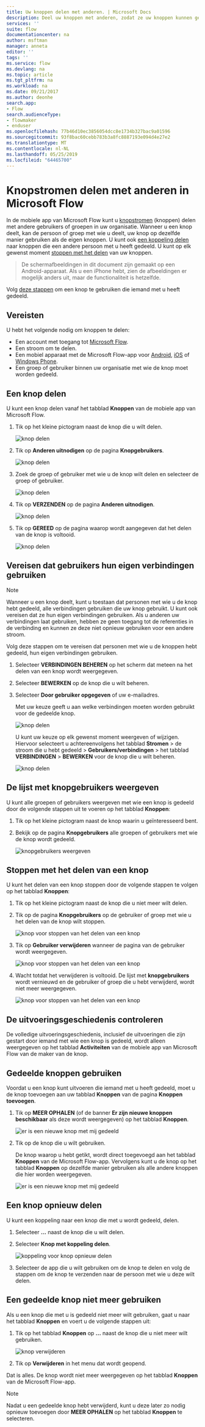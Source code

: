 ```yaml
---
title: Uw knoppen delen met anderen. | Microsoft Docs
description: Deel uw knoppen met anderen, zodat ze uw knoppen kunnen gebruiken en zo tijd kunnen besparen.
services: ''
suite: flow
documentationcenter: na
author: msftman
manager: anneta
editor: ''
tags: ''
ms.service: flow
ms.devlang: na
ms.topic: article
ms.tgt_pltfrm: na
ms.workload: na
ms.date: 09/21/2017
ms.author: deonhe
search.app:
- Flow
search.audienceType:
- flowmaker
- enduser
ms.openlocfilehash: 77b46d10ec3856054dcc8e1734b327bac9a01596
ms.sourcegitcommit: 93f8bac60cebb783b3a8fc8887193e094d4e27e2
ms.translationtype: MT
ms.contentlocale: nl-NL
ms.lasthandoff: 05/25/2019
ms.locfileid: "64465700"
---
```

# <a name="share-button-flows-in-microsoft-flow"></a>Knopstromen delen met anderen in Microsoft Flow
In de mobiele app van Microsoft Flow kunt u [knopstromen](introduction-to-button-flows.md) (knoppen) delen met andere gebruikers of groepen in uw organisatie. Wanneer u een knop deelt, kan de persoon of groep met wie u deelt, uw knop op dezelfde manier gebruiken als de eigen knoppen. U kunt ook [een koppeling delen](share-buttons.md#re-share-a-button) naar knoppen die een andere persoon met u heeft gedeeld. U kunt op elk gewenst moment [stoppen met het delen](share-buttons.md#stop-sharing-a-button) van uw knoppen.

> De schermafbeeldingen in dit document zijn gemaakt op een Android-apparaat. Als u een iPhone hebt, zien de afbeeldingen er mogelijk anders uit, maar de functionaliteit is hetzelfde.
> 
> 

Volg [deze stappen](share-buttons.md#use-shared-buttons) om een knop te gebruiken die iemand met u heeft gedeeld.

## <a name="prerequisites"></a>Vereisten
U hebt het volgende nodig om knoppen te delen:

* Een account met toegang tot [Microsoft Flow](https://flow.microsoft.com).
* Een stroom om te delen.
* Een mobiel apparaat met de Microsoft Flow-app voor [Android](https://aka.ms/flowmobiledocsandroid), [iOS](https://aka.ms/flowmobiledocsios) of [Windows Phone](https://aka.ms/flowmobilewindows).
* Een groep of gebruiker binnen uw organisatie met wie de knop moet worden gedeeld.

## <a name="share-a-button"></a>Een knop delen
U kunt een knop delen vanaf het tabblad **Knoppen** van de mobiele app van Microsoft Flow.

1. Tik op het kleine pictogram naast de knop die u wilt delen.
   
    ![knop delen](./media/share-buttons/share-button-flows-buttons-tab.png)
2. Tik op **Anderen uitnodigen** op de pagina **Knopgebruikers**.
   
    ![knop delen](./media/share-buttons/share-button-flows-button-users.png)
3. Zoek de groep of gebruiker met wie u de knop wilt delen en selecteer de groep of gebruiker.
   
    ![knop delen](./media/share-buttons/share-button-flows-invite-others-select.png)
4. Tik op **VERZENDEN** op de pagina **Anderen uitnodigen**.
   
    ![knop delen](./media/share-buttons/share-button-flows-invite-others-send.png)
5. Tik op **GEREED** op de pagina waarop wordt aangegeven dat het delen van de knop is voltooid.
   
    ![knop delen](./media/share-buttons/share-button-flows-invite-others-done.png)

## <a name="require-users-to-use-their-own-connections"></a>Vereisen dat gebruikers hun eigen verbindingen gebruiken
> [!NOTE]
> Wanneer u een knop deelt, kunt u toestaan dat personen met wie u de knop hebt gedeeld, alle verbindingen gebruiken die uw knop gebruikt. U kunt ook vereisen dat ze hun eigen verbindingen gebruiken. Als u anderen uw verbindingen laat gebruiken, hebben ze geen toegang tot de referenties in de verbinding en kunnen ze deze niet opnieuw gebruiken voor een andere stroom.
> 
> 

Volg deze stappen om te vereisen dat personen met wie u de knoppen hebt gedeeld, hun eigen verbindingen gebruiken.

1. Selecteer **VERBINDINGEN BEHEREN** op het scherm dat meteen na het delen van een knop wordt weergegeven.
2. Selecteer **BEWERKEN** op de knop die u wilt beheren.
3. Selecteer **Door gebruiker opgegeven** of uw e-mailadres.
   
    Met uw keuze geeft u aan welke verbindingen moeten worden gebruikt voor de gedeelde knop.
   
    ![knop delen](./media/share-buttons/share-button-select-connection-provided-by-user.png)
   
    U kunt uw keuze op elk gewenst moment weergeven of wijzigen. Hiervoor selecteert u achtereenvolgens het tabblad **Stromen** > de stroom die u hebt gedeeld > **Gebruikers/verbindingen** > het tabblad **VERBINDINGEN** > **BEWERKEN** voor de knop die u wilt beheren.
   
    ![knop delen](./media/share-buttons/share-button-flows-conn-provided-by-user.png)

## <a name="view-the-list-of-button-users"></a>De lijst met knopgebruikers weergeven
U kunt alle groepen of gebruikers weergeven met wie een knop is gedeeld door de volgende stappen uit te voeren op het tabblad **Knoppen**:

1. Tik op het kleine pictogram naast de knop waarin u geïnteresseerd bent.
2. Bekijk op de pagina **Knopgebruikers** alle groepen of gebruikers met wie de knop wordt gedeeld.
   
    ![knopgebruikers weergeven](./media/share-buttons/share-button-flows-button-users-list.png)

## <a name="stop-sharing-a-button"></a>Stoppen met het delen van een knop
U kunt het delen van een knop stoppen door de volgende stappen te volgen op het tabblad **Knoppen**:

1. Tik op het kleine pictogram naast de knop die u niet meer wilt delen.
2. Tik op de pagina **Knopgebruikers** op de gebruiker of groep met wie u het delen van de knop wilt stoppen.
   
    ![knop voor stoppen van het delen van een knop](./media/share-buttons/share-button-flows-remove-user-list.png)
3. Tik op **Gebruiker verwijderen** wanneer de pagina van de gebruiker wordt weergegeven.
   
    ![knop voor stoppen van het delen van een knop](./media/share-buttons/share-button-flows-remove-user.png)
4. Wacht totdat het verwijderen is voltooid. De lijst met **knopgebruikers** wordt vernieuwd en de gebruiker of groep die u hebt verwijderd, wordt niet meer weergegeven.
   
    ![knop voor stoppen van het delen van een knop](./media/share-buttons/share-button-flows-remove-user-result.png)

## <a name="monitor-the-run-history"></a>De uitvoeringsgeschiedenis controleren
De volledige uitvoeringsgeschiedenis, inclusief de uitvoeringen die zijn gestart door iemand met wie een knop is gedeeld, wordt alleen weergegeven op het tabblad **Activiteiten** van de mobiele app van Microsoft Flow van de maker van de knop.

## <a name="use-shared-buttons"></a>Gedeelde knoppen gebruiken
Voordat u een knop kunt uitvoeren die iemand met u heeft gedeeld, moet u de knop toevoegen aan uw tabblad **Knoppen** van de pagina **Knoppen toevoegen**.

1. Tik op **MEER OPHALEN** (of de banner **Er zijn nieuwe knoppen beschikbaar** als deze wordt weergegeven) op het tabblad **Knoppen**.
   
    ![er is een nieuwe knop met mij gedeeld](./media/share-buttons/share-button-flows-banner.png)
2. Tik op de knop die u wilt gebruiken.
   
    De knop waarop u hebt getikt, wordt direct toegevoegd aan het tabblad **Knoppen** van de Microsoft Flow-app. Vervolgens kunt u de knop op het tabblad **Knoppen** op dezelfde manier gebruiken als alle andere knoppen die hier worden weergegeven.
   
    ![er is een nieuwe knop met mij gedeeld](./media/share-buttons/share-button-flows-buttons-shared-with-me.png)

## <a name="re-share-a-button"></a>Een knop opnieuw delen
U kunt een koppeling naar een knop die met u wordt gedeeld, delen.

1. Selecteer **...** naast de knop die u wilt delen.
2. Selecteer **Knop met koppeling delen**.
   
    ![koppeling voor knop opnieuw delen](./media/share-buttons/re-share-button.png)
3. Selecteer de app die u wilt gebruiken om de knop te delen en volg de stappen om de knop te verzenden naar de persoon met wie u deze wilt delen.

## <a name="stop-using-a-shared-button"></a>Een gedeelde knop niet meer gebruiken
Als u een knop die met u is gedeeld niet meer wilt gebruiken, gaat u naar het tabblad **Knoppen** en voert u de volgende stappen uit:

1. Tik op het tabblad **Knoppen** op **...**  naast de knop die u niet meer wilt gebruiken.
   
    ![knop verwijderen](./media/share-buttons/share-button-flows-added-shared-button.png)
2. Tik op **Verwijderen** in het menu dat wordt geopend.

Dat is alles. De knop wordt niet meer weergegeven op het tabblad **Knoppen** van de Microsoft Flow-app.

> [!NOTE]
> Nadat u een gedeelde knop hebt verwijderd, kunt u deze later zo nodig opnieuw toevoegen door **MEER OPHALEN** op het tabblad **Knoppen** te selecteren.
> 
> 

